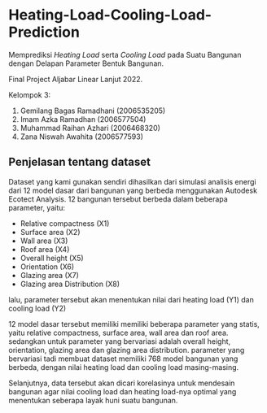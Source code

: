 # Heating-Load-Cooling-Load-Prediction
Memprediksi *Heating Load* serta *Cooling Load* pada Suatu Bangunan dengan Delapan Parameter Bentuk Bangunan.

Final Project Aljabar Linear Lanjut 2022.

Kelompok 3:
1. Gemilang Bagas Ramadhani (2006535205)
2. Imam Azka Ramadhan (2006577504)
3. Muhammad Raihan Azhari (2006468320)
4. Zana Niswah Awahita (2006577593)

## Penjelasan tentang dataset
Dataset yang kami gunakan sendiri dihasilkan dari simulasi analisis energi dari 12 model dasar dari bangunan yang berbeda menggunakan Autodesk Ecotect Analysis. 12 bangunan tersebut berbeda dalam beberapa parameter, yaitu:

*   Relative compactness (X1)
*   Surface area (X2)
*   Wall area (X3)
*   Roof area (X4)
*   Overall height (X5)
*   Orientation (X6)
*   Glazing area (X7)
*   Glazing area Distribution (X8)

lalu, parameter tersebut akan menentukan nilai dari heating load (Y1) dan cooling load (Y2)

12 model dasar tersebut memiliki memiliki beberapa parameter yang statis, yaitu relative compactness, surface area, wall area dan roof area. sedangkan untuk parameter yang bervariasi adalah overall height, orientation, glazing area dan glazing area distribution. parameter yang bervariasi tadi membuat dataset memiliki 768 model bangunan yang berbeda, dengan nilai heating load dan cooling load masing-masing.

Selanjutnya, data tersebut akan dicari korelasinya untuk mendesain bangunan agar nilai cooling load dan heating load-nya optimal yang menentukan seberapa layak huni suatu bangunan.
